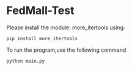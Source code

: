# FedMall-Test
Please install the module: more_itertools using:
```
pip install more_itertools

```

To run the program,use the following command
```
python main.py
```
